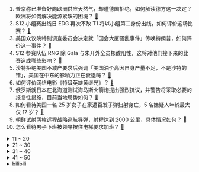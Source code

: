 1. 普京称已准备好向欧洲供应天然气，却遭德国拒绝，如何解读德方这一决定？欧洲将如何解决能源紧缺的困境？ [:link:](https://www.zhihu.com/question/559198362)
2. S12 小组赛出线日 EDG 再次不敌 T1 将以小组第二身份出线，如何评价这场比赛？ [:link:](https://www.zhihu.com/question/559278056)
3. 美国众议院特别调查委员会决定就「国会大厦骚乱事件」传唤特朗普，如何评价这一事件？ [:link:](https://www.zhihu.com/question/559278030)
4. S12 参赛队伍 RNG 除 Gala 与朱开外全员核酸阳性，这将对他们接下来的比赛造成哪些影响？ [:link:](https://www.zhihu.com/question/559276442)
5. 沙特拒绝美国不减产要求后强调「美国油价高因自身产量不足，不是沙特的错」，美国在中东的影响力正在衰退吗？ [:link:](https://www.zhihu.com/question/559120847)
6. 如何评价网络电影《特级英雄黄继光》？ [:link:](https://www.zhihu.com/question/557483237)
7. 俄罗斯就日本在北海道测试海马斯火箭炮提出强烈抗议，并警告将采取必要的报复性措施，目前当地局势如何？ [:link:](https://www.zhihu.com/question/559036435)
8. 如何看待美国一名 25 岁女子在家遭百发子弹扫射身亡，5 名嫌疑人年龄最大仅 17 岁？ [:link:](https://www.zhihu.com/question/558819916)
9. 朝鲜试射两枚远程战略巡航导弹，射程达到 2000 公里，具体情况如何？ [:link:](https://www.zhihu.com/question/559029574)
10. 怎么看待男子下班被领导按住电梯要求加班？ [:link:](https://www.zhihu.com/question/559169098)
<details>
<summary>11 ~ 20</summary>

11. 为什么看完动画《赛博朋克：边缘行者》后劲会这么大？ [:link:](https://www.zhihu.com/question/555553049)
12. 北约宣布下周将举行核演习，并宣称「不允许俄罗斯赢」，这一举动会给俄乌局势及全球安全带来什么影响？ [:link:](https://www.zhihu.com/question/559278250)
13. 杭州一对新人设计「礼金互免卡」送同龄好友，如何看待此创意？如何理解年轻人抵制随礼金习俗？ [:link:](https://www.zhihu.com/question/558894291)
14. 你在哪个瞬间突然喜欢上了某个历史人物？ [:link:](https://www.zhihu.com/question/51566570)
15. 美海军「鱼鹰」倾转旋翼机多次坠毁，美军为何依然对其青睐有加？ [:link:](https://www.zhihu.com/question/559089995)
16. 马斯克变身「香水推销员」，数小时内卖掉 1 万瓶香水，此举将带来哪些影响？ [:link:](https://www.zhihu.com/question/559111199)
17. 俄外交部称「若无俄专家参与，不会承认北溪事故调查结果」，后续将如何发展？ [:link:](https://www.zhihu.com/question/559232914)
18. 美国 9 月 CPI 数据公布后，离岸人民币兑美元跌破 7.23，跌幅 0.9%，这意味着什么？ [:link:](https://www.zhihu.com/question/559242272)
19. 如果你有一百万，你会第一时间用来干嘛？ [:link:](https://www.zhihu.com/question/558794697)
20. 美国 9 月 CPI 同比上涨 8.2% ，预估为 8.1% ，这一数据说明了什么？将产生哪些影响？ [:link:](https://www.zhihu.com/question/559238193)
</details>
<details>
<summary>21 ~ 30</summary>

21. 美发布新版国家安全战略，将中国定位为「优先考虑的、唯一的全球竞争对手」，这释放了哪些信号？ [:link:](https://www.zhihu.com/question/559096713)
22. 普京表示随时准备向欧洲供气，并提议可在土耳其建设欧洲最大的天然气枢纽，哪些信息值得关注？ [:link:](https://www.zhihu.com/question/559177543)
23. 自己做咖啡和咖啡店里喝咖啡，哪个成本低？ [:link:](https://www.zhihu.com/question/551873293)
24. 如何利用下班后的时间缓解压力？ [:link:](https://www.zhihu.com/question/554549609)
25. S12 小组出线日 EDG 1:0 FNC 确认将小组出线，如何评价这场比赛？ [:link:](https://www.zhihu.com/question/559276512)
26. 女子 16 年月薪涨 60 倍，存 40 万回农村，称「是我梦寐以求的生活」，如何看待其选择？ [:link:](https://www.zhihu.com/question/559075170)
27. 运-20「鲲鹏」在海拔 6000 米高原空投战车，这有什么意义？ [:link:](https://www.zhihu.com/question/558520069)
28. 可不可以把 CPU 顶盖做成锯齿状以增加热散热接触面积？ [:link:](https://www.zhihu.com/question/557206694)
29. 百座大城市名单首次公布，谁是「黑马」？哪些信息值得关注？ [:link:](https://www.zhihu.com/question/559008111)
30. 上海大闸蟹价格降一半，如何看待其销量猛增的现象？对居民日常消费带来哪些影响？ [:link:](https://www.zhihu.com/question/559050480)
</details>
<details>
<summary>31 ~ 40</summary>

31. 如何评价姚晨、常远主演的电视剧《摇滚狂花》？ [:link:](https://www.zhihu.com/question/558309725)
32. 为什么俄乌战争还不停止？ [:link:](https://www.zhihu.com/question/558194068)
33. 上海拟降低极端通勤人口比例，还有哪些信息值得关注？你可以接受的日常通勤时长是多久？ [:link:](https://www.zhihu.com/question/559105993)
34. S12 小组出线日 C9 0:1 不敌 EDG，如何评价这场比赛？ [:link:](https://www.zhihu.com/question/559276061)
35. 匈奴冒顿单于是不是「中国人」? [:link:](https://www.zhihu.com/question/532361832)
36. 为什么对于真正优秀的销售来说，产品根本不重要？ [:link:](https://www.zhihu.com/question/556434134)
37. 身边有一个情绪稳定的人是什么样的体验？ [:link:](https://www.zhihu.com/question/558913200)
38. 不算门当户对就一定不幸福吗？ [:link:](https://www.zhihu.com/question/554210742)
39. 「银行和金融危机研究」碰上全球经济危机大背景是巧合吗？如果没有「银行」，经济能否照常运转？ [:link:](https://www.zhihu.com/question/558879319)
40. 乌克兰全境响起防空警报，具体情况如何？哪些情况值得关注？ [:link:](https://www.zhihu.com/question/559243296)
</details>
<details>
<summary>41 ~ 50</summary>

41. 20 出头的你们最想做什么？想去哪里？ [:link:](https://www.zhihu.com/question/559188436)
42. HR 眼里什么样的大学才算世界顶尖名校？ [:link:](https://www.zhihu.com/question/321363319)
43. 如何看待 IMF 称乌克兰每月需要 30 亿至 40 亿美元援助，已为其提供了 350 亿美元的资金？ [:link:](https://www.zhihu.com/question/559036451)
44. 鄱阳湖水位止跌回升，江西还将「旱」多久？干旱对鄱阳湖生态有何影响？我们该如何应对旱情？ [:link:](https://www.zhihu.com/question/559235747)
45. 2022 年「双11」10 月 24 日开启预售，预售和尾款时间统一改为 8 点，有哪些信息值得关注？ [:link:](https://www.zhihu.com/question/559083481)
46. 和最好的朋友一直没发什么消息友谊会淡吗？ [:link:](https://www.zhihu.com/question/554205219)
47. AI作画这么强，努力成为原画师还有意义吗？不想被取代要朝什么方向努力呢？ [:link:](https://www.zhihu.com/question/558109828)
48. 美联储会议纪要显示 11 月和 12 月或继续加息 75 个基点和 50 个基点，将产生哪些影响？ [:link:](https://www.zhihu.com/question/559036479)
49. 2022 年双十一什么样的洗衣机值得推荐？ [:link:](https://www.zhihu.com/question/558851148)
50. 感觉什么样的人值得深交？ [:link:](https://www.zhihu.com/question/339972280)
</details><details>
<summary>bilibili</summary>

1. 有的人死了，尸体都找不回来，《非常警事》主题曲发布，讲述禁毒战场的一起真案 [:link:](//www.bilibili.com/video/BV1id4y1i7fY)
2. 如果有人装到了你擅长的领域，咱得这么做！ [:link:](//www.bilibili.com/video/BV1ed4y1i7SB)
3. 社死 [:link:](//www.bilibili.com/video/BV1YV4y1L7Mq)
4. 《原神》角色演示-「妮露：莲舞纤姿」 [:link:](//www.bilibili.com/video/BV1AP411E773)
5. 街头沙发实验，你会来坐吗？ [:link:](//www.bilibili.com/video/BV19g411Y7LB)
6. 近半年时间制作的福州肉燕，我尽力了！ [:link:](//www.bilibili.com/video/BV1UW4y1J7V6)
7. 深山中的一碗油泡蛋，让瘦小的妹子连干3碗饭！ [:link:](//www.bilibili.com/video/BV1GW4y1H7CK)
8. Can’t take my eyes off you完整版视频来啦 [:link:](//www.bilibili.com/video/BV1R84y1B7jw)
9. 别眨眼，三十秒夺走你的硬币 [:link:](//www.bilibili.com/video/BV1mB4y1j7tG)
10. 关于养猫不受重力影响这件事的副作用 [:link:](//www.bilibili.com/video/BV1VT411N71k)
<details>
<summary>11 ~ 20</summary>

11. 如何让人内疚一辈子 [:link:](//www.bilibili.com/video/BV1o24y197Zu)
12. 它没流量没上院线，却是今年最佳国产战争片！【特级英雄黄继光】 [:link:](//www.bilibili.com/video/BV1FT411N7uH)
13. 变色油墨我搞定了 [:link:](//www.bilibili.com/video/BV1jm4y1A77A)
14. 锟斤拷�⊠是怎样炼成的——中文显示“⼊”门指南【柴知道】 [:link:](//www.bilibili.com/video/BV1cB4y177QR)
15. 【AI绘画】再次进化！novelai真官网版本解压即用 无需下载！这次1分钟内不用学也能会用 [:link:](//www.bilibili.com/video/BV1EV4y1L7dX)
16. 什么叫国产战争片天花板！《特级英雄黄继光》硬核影评 [:link:](//www.bilibili.com/video/BV17D4y1C7W5)
17. 00后做宿管阿姨是真快乐啊！ [:link:](//www.bilibili.com/video/BV12B4y1j7aS)
18. 关于我家狗长得像余华老师这件事 [:link:](//www.bilibili.com/video/BV1LP41177jK)
19. 好久没吃过的街头拌水果，久违了兄弟们，我回归了。 [:link:](//www.bilibili.com/video/BV1yV4y1L77C)
20. 都20岁了，去健身穿的成熟一点…… [:link:](//www.bilibili.com/video/BV16B4y1j7RT)
</details>
<details>
<summary>21 ~ 30</summary>

21. 再见了我要去开滴滴 [:link:](//www.bilibili.com/video/BV1PB4y17726)
22. 高分科幻悬疑美剧《13号仓库》全集解说 [:link:](//www.bilibili.com/video/BV1bm4y1A7Kk)
23. 对于以前的欺骗行为，深表歉意！ [:link:](//www.bilibili.com/video/BV1ze41157fq)
24. “放屁模拟器” [:link:](//www.bilibili.com/video/BV1o8411W78n)
25. 《明日方舟》主题曲【淬火尘霾】概念pv [:link:](//www.bilibili.com/video/BV1ag411h7Uq)
26. 《让子弹飞》张麻子1句「怪谈」为何揭穿了黄四郎の虚伪？！10万字拆解07 [:link:](//www.bilibili.com/video/BV1tW4y1H7g5)
27. 【𝟒𝐊】电锯人 OP：米津玄師「KICK BACK」【中字】 [:link:](//www.bilibili.com/video/BV1Ke4y1E7ub)
28. 当说话失去所有声母 [:link:](//www.bilibili.com/video/BV1jm4y1A7qA)
29. 【阿斗】乔佛里婚礼现场领盒饭，千古一帝被自己作死！美剧史诗巨作《权力的游戏》第13期 [:link:](//www.bilibili.com/video/BV1Tm4y1P7Wf)
30. 全村唯一敢实名上网的男人 [:link:](//www.bilibili.com/video/BV1i44y1f7zv)
</details>
<details>
<summary>31 ~ 40</summary>

31. 她一开口，我人没了！【阅片无数Ⅱ 63】 [:link:](//www.bilibili.com/video/BV1Ye4y1E7GF)
32. 【(G)I-DLE】- X-FILE VIDEO [:link:](//www.bilibili.com/video/BV1ee41157f7)
33. 他们两个是谁，有谁认识吗？ [:link:](//www.bilibili.com/video/BV18d4y1i7qK)
34. 看火影的和看JOJO的都沉默了…… [:link:](//www.bilibili.com/video/BV1kB4y1j7xr)
35. RTX4090性能分析：这显卡太强了！ [:link:](//www.bilibili.com/video/BV1NV4y1L7qi)
36. 外媒：《游戏王》作者高桥和希因救人溺亡 [:link:](//www.bilibili.com/video/BV1Hd4y1i7Vh)
37. 第一次去唢呐区up主家，被扣下来跳《恋爱循环》.... [:link:](//www.bilibili.com/video/BV1sT411N7jY)
38. 20岁成熟男人的魅力如此四射！！！ [:link:](//www.bilibili.com/video/BV1ze4y1n721)
39. 【TES】《再输一把就回家》激情速填，摆烂pv [:link:](//www.bilibili.com/video/BV1984y1B7Mo)
40. 当官方看到中国玩家聚会规模... [:link:](//www.bilibili.com/video/BV1uG4y1p7Wa)
</details>
<details>
<summary>41 ~ 50</summary>

41. 现在是怎么了！吃个泡面都这么内卷的吗！ [:link:](//www.bilibili.com/video/BV1714y1775m)
42. 男子三军仪仗队退役复学，网友：教官在想这学员咋比我还标准 [:link:](//www.bilibili.com/video/BV1WW4y1H7ho)
43. 当 代 女 生 “刑 具” [:link:](//www.bilibili.com/video/BV1bG411j79p)
44. 工程师教你怎么撕胶带！最后一个你肯定不知道！ [:link:](//www.bilibili.com/video/BV1pV4y1L797)
45. 猫 和 老 鼠 原 神 版 [:link:](//www.bilibili.com/video/BV1Pm4y1A7UK)
46. 大学生的封校生活 [:link:](//www.bilibili.com/video/BV1XR4y197q6)
47. 张老师对不起！！！！！ [:link:](//www.bilibili.com/video/BV1Sg411Y7JL)
48. 一根火柴引发的脑洞，这才是真正的创意！ [:link:](//www.bilibili.com/video/BV18N4y1A75D)
49. 【整活】我去！TES！ [:link:](//www.bilibili.com/video/BV1xe4y1q7Aq)
50. 这条视频可能会引起很多人的谩骂，但是我想了想还是选择发出来。 [:link:](//www.bilibili.com/video/BV1NG4y1p7ec)
</details>
<details>
<summary>51 ~ 60</summary>

51. 南昌.老三样  厨子探店¥181 [:link:](//www.bilibili.com/video/BV1kV4y1L7Z7)
52. 谢尔比家族血液里流淌着威士忌… [:link:](//www.bilibili.com/video/BV1tP41177Pm)
53. 这也太抽象了吧！！哈哈哈哈 [:link:](//www.bilibili.com/video/BV1B8411W72y)
54. 【淬火尘霾】明日方舟 主线第十一章 磨难环境 摆完挂机 简单好抄（持续更新中） [:link:](//www.bilibili.com/video/BV1cG411J7Mu)
55. 以前的年轻人VS现在的年轻人 [:link:](//www.bilibili.com/video/BV1je4y1q7yp)
56. 连环整蛊！假装摔碎送给女友的iphone14，她看到后... [:link:](//www.bilibili.com/video/BV1AR4y1R7Ki)
57. 靠谱盘点146：LPL三个小组第一？先质疑，再道歉！Wunder：Faker为啥不理我？ [:link:](//www.bilibili.com/video/BV1jd4y117G2)
58. 突然撸一下猫，会是什么反应？ [:link:](//www.bilibili.com/video/BV1be4y1q7G9)
59. 【鬼谷闲谈】以核辐射为食的生物 [:link:](//www.bilibili.com/video/BV1o84y1B77y)
60. 社死！30岁生日当天，女友给我找了一群腰鼓队祝贺！ [:link:](//www.bilibili.com/video/BV1zG411E7Gw)
</details>
<details>
<summary>61 ~ 70</summary>

61. 这天变得，比我妈变装都快 [:link:](//www.bilibili.com/video/BV1m84y1B7We)
62. 火力对决4/4 [:link:](//www.bilibili.com/video/BV1xV4y1L7UX)
63. 改变大家对猕猴的看法 [:link:](//www.bilibili.com/video/BV1Rt4y1c7qZ)
64. 这一战，他输的魂飞魄散，究极蜘蛛侠的悲惨大结局（上） [:link:](//www.bilibili.com/video/BV13G4y1n7xA)
65. 在英国大学新生周出摊儿，请全校吃煎饼果子 [:link:](//www.bilibili.com/video/BV1JD4y1k7cY)
66. 别人真恩爱 我俩真怨种！ [:link:](//www.bilibili.com/video/BV1w14y1E71B)
67. 你别拿我开刷呀 [:link:](//www.bilibili.com/video/BV1wD4y1C7Qf)
68. 细 狗 健 身 指 南 [:link:](//www.bilibili.com/video/BV1De41157J4)
69. 自学了3年的3D动画 唉 这猫和老鼠拿不出手呀 [:link:](//www.bilibili.com/video/BV1jW4y1H7qL)
70. 我要被这群记者笑死啦哈哈哈哈哈哈哈哈哈哈哈哈哈哈 [:link:](//www.bilibili.com/video/BV1oe4y1i7kZ)
</details>
<details>
<summary>71 ~ 80</summary>

71. 根据真实事件，没有改编 [:link:](//www.bilibili.com/video/BV1WG411E7dX)
72. 本来想记录美好生活，结果... [:link:](//www.bilibili.com/video/BV1bN4y1A7Tn)
73. 3D版老爹 [:link:](//www.bilibili.com/video/BV18e411j72m)
74. 年入百万，生不如死，这工作你敢做吗？非典型警匪片《线人》 [:link:](//www.bilibili.com/video/BV1sW4y1H7gM)
75. “要经历多少，才能看的这么透彻？” [:link:](//www.bilibili.com/video/BV1Ue4y1J7UB)
76. 沉浸式开飞机 塞斯纳 185 Skywagon [:link:](//www.bilibili.com/video/BV1NP41177ur)
77. 如果天花板不是用来形容他们家，那么天花板将毫无意义|真探来了 [:link:](//www.bilibili.com/video/BV1n44y1f78K)
78. 手工面条难不难，看蚊师傅做完《手工香辣肉臊子拌面》你就知道了。 [:link:](//www.bilibili.com/video/BV1hg411h7vv)
79. 微瑕！这个声音真的不是我的栓q哈哈哈 虽然我也愣住了 [:link:](//www.bilibili.com/video/BV1H8411W75e)
80. 回 坑 玩 家 现 状 [:link:](//www.bilibili.com/video/BV14W4y1H7p2)
</details>
<details>
<summary>81 ~ 90</summary>

81. 夺回秋雅是什么梗？ [:link:](//www.bilibili.com/video/BV1qR4y1R76S)
82. 爹地啊，他才不是什么穷小子呢 [:link:](//www.bilibili.com/video/BV1gT411N7gr)
83. “有趣的微观世界，第一个分享给你” [:link:](//www.bilibili.com/video/BV1oG411E7Ks)
84. 酥烂能拉丝的红烧肉，亲妈级教程。 [:link:](//www.bilibili.com/video/BV17m4y1A7WJ)
85. 【私藏馆】林子祥 《十分十二寸》封神现场！群星云集嗨翻全场！ [:link:](//www.bilibili.com/video/BV1oG411E7FS)
86. 我是如何逐渐卡化的 [:link:](//www.bilibili.com/video/BV1YB4y1j7LP)
87. 物理老师：我查个宿遭这顿骂啊！ [:link:](//www.bilibili.com/video/BV1YB4y1j7en)
88. 烂的我要吐了！TES你%@还想出线？脸都不要了滔搏！输RGE仅剩理论可能，你到底在搞什么鬼？【1酱赛评小组赛第3日TES不敌RGE】】 [:link:](//www.bilibili.com/video/BV1Dt4y1c72x)
89. 20多岁 也该成熟了 [:link:](//www.bilibili.com/video/BV1GG4y1p7FH)
90. 误 人 子 弟 [:link:](//www.bilibili.com/video/BV1Se41157xt)
</details>
<details>
<summary>91 ~ 100</summary>

91. 约100张Ai绘图观测【青梅竹马从幼年到结婚】 [:link:](//www.bilibili.com/video/BV19B4y1j7N9)
92. 上海英语老师谈背音标：“我都是让学生背到这个速度的” [:link:](//www.bilibili.com/video/BV1614y177a4)
93. 顶流量最密集“多角恋”。究竟是深谙炒作之道，还是爱到无可救药？ [:link:](//www.bilibili.com/video/BV19B4y1j74C)
94. 《一句话分清PUA》 [:link:](//www.bilibili.com/video/BV1LV4y1L7SE)
95. Speed怒唱阳光彩虹小白马 [:link:](//www.bilibili.com/video/BV1fB4y1j7V4)
96. 美国运通公司，用一张卡刷新你的认知 [:link:](//www.bilibili.com/video/BV1UB4y1j7mD)
97. 红警2v6女主播求暴打！1打2顶住无数次进攻和你比熬鹰！（下集） [:link:](//www.bilibili.com/video/BV1ag411h7o9)
98. 民警下班吃旋转小火锅，发现邻座男子正在“跑分洗钱” [:link:](//www.bilibili.com/video/BV1Be4y1n7nC)
99. KFC39.9元十翅一桶到底值不值？猛男居然一个人吃撑了！ [:link:](//www.bilibili.com/video/BV1um4y1A7NE)
100. 【定格动画】两毛特效-棉花保鲜膜做个动态效果，真的是乱漂亮！刑天055驱逐舰 [:link:](//www.bilibili.com/video/BV1a44y1f7S3)
</details></details>